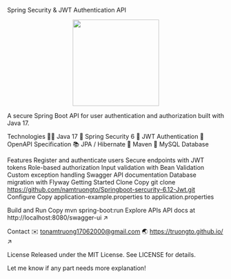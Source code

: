 Spring Security & JWT Authentication API
<p align="center"> <img src="[https://i.imgur.com/twulkcE.png ↗](https://i.imgur.com/twulkcE.png)" width="200"/> </p>
A secure Spring Boot API for user authentication and authorization built with Java 17.

Technologies
:technologist: Java 17
:closed_lock_with_key: Spring Security 6
:link: JWT Authentication
:page_facing_up: OpenAPI Specification
:books: JPA / Hibernate
:rocket: Maven
:checkered_flag: MySQL Database

Features
Register and authenticate users
Secure endpoints with JWT tokens
Role-based authorization
Input validation with Bean Validation
Custom exception handling
Swagger API documentation
Database migration with Flyway
Getting Started
Clone
Copy
git clone https://github.com/namtruongto/Springboot-sercurity-6.12-Jwt.git
Configure
Copy application-example.properties to application.properties

Build and Run
Copy
mvn spring-boot:run
Explore APIs
API docs at http://localhost:8080/swagger-ui ↗

Contact
:envelope: tonamtruong17062000@gmail.com
:earth_asia: https://truongto.github.io/ ↗

License
Released under the MIT License. See LICENSE for details.

Let me know if any part needs more explanation!
